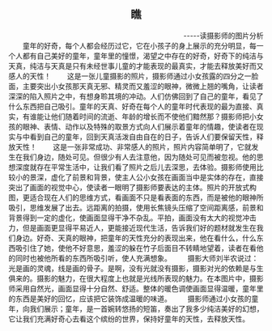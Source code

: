 ## <center>瞧</center>  
<div align = right>-----读摄影师的图片分析</div>  
    童年的好奇，每个人都会经历过它，它在小孩子的身上展示的充分明显，每一个人都有自己美好的童年，童年里的憧憬，渴望之中存在的好奇，好奇下的纯洁与天真，纯洁与天真是只有未经世事儿童的才能表现的最真实，才能去释放美好而又感人的天性！  
    这是一张儿童摄影的照片，摄影师通过小女孩露的四分之一脸面，主要突出小女孩那天真无邪、精灵而又羞涩的眼神，微微上翘的嘴角，让读者深深的陷入照片之中，有想身聆其境的冲动。人们仿佛回到了自己的童年，看见了什么东西把自己吸引。童年的天真、好奇在每个人的童年时代表现的最为直接、真实，有谁能让他们随着时间的流逝、年龄的增长而不使他们黯然那？摄影师把小女孩的眼神、表情、动作以及特殊的取景方式向人们展示着童年的情趣，使读者在现实与中看到自己的童年，回到天真活泼自由自在的日子，告诉人们要保留天性，释放天性！  
    这是一张非常成功、非常感人的照片，照片内容简单明了，它就发生在我们身边，随处可见。但很少有人去注意他，因为随处可见而被忽视。他的思想深度就存在平常生活中，让我们看了照片之后儿去深思，去体验。摄影师使用比较小的景深，虚化了前景和背景，使主人公小女孩在画面当中是实体的存在，直接突出了画面的视觉中心，使读者一眼明了摄影师要表达的主体。照片的开放式构图，更适合现在人们的思维方式，看画面不只是看表面的东西，而是被他的眼神所吸引，思维发展了出去。远距离的拍摄，使用长焦镜头压缩了空间距离感，前景和背景得到一定的虚化，使画面显得干净不杂乱。平拍，画面没有太大的视觉冲击力，但是画面更显得平易近人，更能接近现代生活，告诉我们好的题材就发生在我们身边。好奇、天真的眼神，把童年的天性充分的表现出来，他在看什么，什么东西吸引住了她，使他不好意思，羞涩的躲在竹子后面目不转睛地望着，读者在看他的同时也被他所看的东西所吸引听，使人充满想象。  
    摄影大师刘半农说过：光是画的灵魂，线是画的骨子。是啊，没有光就没有摄影，摄影对光的依赖是与生俱来的。摄影的魅力，在很大程度上也就是光线所表现的魅力。在本图片中，摄影师采用自然光，画面显得十分自然、舒适。整体的暖色调使画面显得温暖，童年里的东西是美好的回忆，应该把它装饰成温暖的味道。  
    摄影师通过小女孩的童年，向我们展示；童年，是一首婉转悠扬的短笛，奏出了我多少纯洁美好的幻想，它让我们充满好奇心去看这个缤纷的世界，保持好童年的天性，去释放天性。